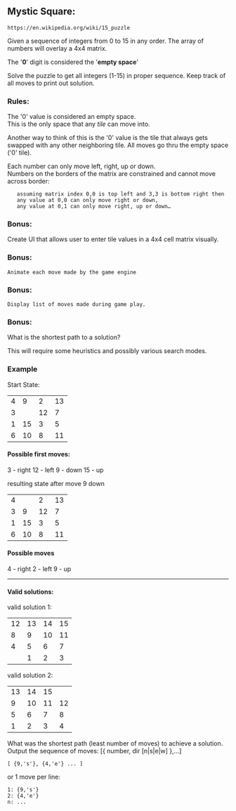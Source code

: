 ## Mystic Square:

    https://en.wikipedia.org/wiki/15_puzzle

   Given a sequence of integers from 0 to 15 in any order.
   The array of numbers will overlay a 4x4 matrix.

   The '**0**' digit is considered the '**empty space**'

   Solve the puzzle to get all integers (1-15) in proper sequence.
   Keep track of all moves to print out solution.  

### Rules:
   The '0' value is considered an empty space.  
   This is the only space that any _tile_ can move into.

   Another way to think of this is the '0' value is the tile that always gets swapped with any other neighboring tile.
   All moves go thru the empty space ('0' tile).

   Each number can only move left, right, up or down.  
   Numbers on the borders of the matrix are constrained and cannot move across border:

       assuming matrix index 0,0 is top left and 3,3 is bottom right then
       any value at 0,0 can only move right or down, 
       any value at 0,1 can only move right, up or down…

### Bonus:

   Create UI that allows user to enter tile values in a 4x4 cell matrix visually.

### Bonus:

    Animate each move made by the game engine

### Bonus:

    Display list of moves made during game play.   

### Bonus:

   What is the shortest path to a solution?

   This will require some heuristics and possibly various search modes.


### Example

Start State:

|   |   |   |   |
|---|---|---|---|
| 4 | 9 | 2 | 13|
| 3 |   | 12| 7 |
| 1 | 15| 3 | 5 |
| 6 | 10| 8 | 11|

#### Possible first moves:
3 - right
12 - left
9 - down
15 - up

resulting state after move 9 down

|   |   |   |   |
|---|---|---|---|
| 4 |   | 2 | 13|
| 3 | 9 | 12| 7 |
| 1 | 15| 3 | 5 |
| 6 | 10| 8 | 11|

#### Possible moves
4 - right
2 - left
9 - up

----
#### Valid solutions:

valid solution 1:

|   |   |   |   |
|---|---|---|---|
| 12| 13| 14| 15|
| 8 | 9 | 10| 11|
| 4 | 5 | 6 | 7 |
|   | 1 | 2 | 3 |

valid solution 2:

|   |   |   |   |
|---|---|---|---|
| 13| 14| 15|   |
| 9 | 10| 11| 12|
| 5 | 6 | 7 | 8 |
| 1 | 2 | 3 | 4 |

What was the shortest path (least number of moves) to achieve a solution.
Output the sequence of moves: [{ number, dir [n|s|e|w] },...]

```
[ {9,'s'}, {4,'e'} ... ]
```

or 1 move per line:
```
1: {9,'s'}
2: {4,'e'} 
n: ...
 ```
